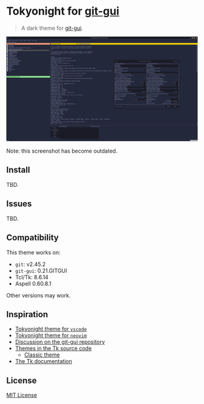 # Tokyonight for [git-gui](https://github.com/prati0100/git-gui)

> A dark theme for [git-gui](https://github.com/prati0100/git-gui).

![Screenshot](./screenshot.png)

Note: this screenshot has become outdated.

## Install

TBD.

## Issues

TBD.

## Compatibility

This theme works on:

- `git`: v2.45.2
- `git-gui`: 0.21.GITGUI
- Tcl/Tk: 8.6.14
- Aspell 0.60.8.1

Other versions may work.

## Inspiration

- [Tokyonight theme for `vscode`](https://github.com/enkia/tokyo-night-vscode-theme)
- [Tokyonight theme for `neovim`](https://github.com/folke/tokyonight.nvim)
- [Discussion on the git-gui repository](https://github.com/prati0100/git-gui/issues/64)
- [Themes in the Tk source code](https://core.tcl-lang.org/tk/dir?ci=tip&name=library/ttk)
    - [Classic theme](https://core.tcl-lang.org/tk/file?name=library/ttk/classicTheme.tcl&ci=tip)
- [The Tk documentation](https://www.tcl-lang.org/man/tcl/TkCmd/contents.htm)

## License

[MIT License](./LICENSE)
